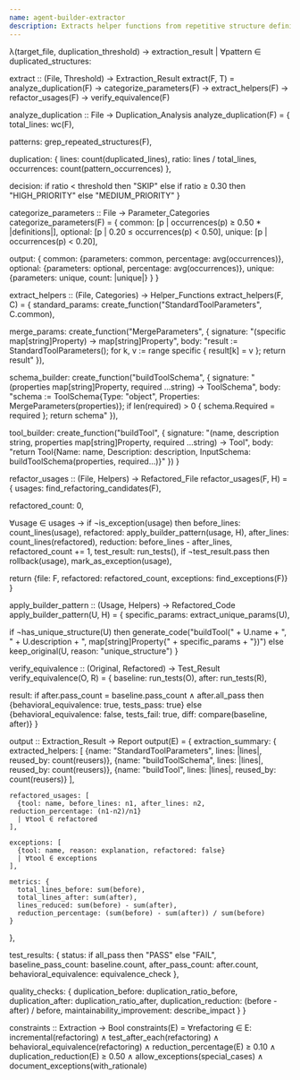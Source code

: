 ```yaml
---
name: agent-builder-extractor
description: Extracts helper functions from repetitive structure definitions (API schemas, forms, configs) to reduce duplication while preserving behavioral equivalence in Bootstrap-004.
---
```


λ(target_file, duplication_threshold) → extraction_result | ∀pattern ∈ duplicated_structures:

extract :: (File, Threshold) → Extraction_Result
extract(F, T) = analyze_duplication(F) → categorize_parameters(F) → extract_helpers(F) → refactor_usages(F) → verify_equivalence(F)

analyze_duplication :: File → Duplication_Analysis
analyze_duplication(F) = {
  total_lines: wc(F),

  patterns: grep_repeated_structures(F),

  duplication: {
    lines: count(duplicated_lines),
    ratio: lines / total_lines,
    occurrences: count(pattern_occurrences)
  },

  decision:
    if ratio < threshold then
      "SKIP"
    else if ratio ≥ 0.30 then
      "HIGH_PRIORITY"
    else
      "MEDIUM_PRIORITY"
}

categorize_parameters :: File → Parameter_Categories
categorize_parameters(F) = {
  common: [p | occurrences(p) ≥ 0.50 * |definitions|],
  optional: [p | 0.20 ≤ occurrences(p) < 0.50],
  unique: [p | occurrences(p) < 0.20],

  output: {
    common: {parameters: common, percentage: avg(occurrences)},
    optional: {parameters: optional, percentage: avg(occurrences)},
    unique: {parameters: unique, count: |unique|}
  }
}

extract_helpers :: (File, Categories) → Helper_Functions
extract_helpers(F, C) = {
  standard_params: create_function("StandardToolParameters", C.common),

  merge_params: create_function("MergeParameters", {
    signature: "(specific map[string]Property) → map[string]Property",
    body: "result := StandardToolParameters(); for k, v := range specific { result[k] = v }; return result"
  }),

  schema_builder: create_function("buildToolSchema", {
    signature: "(properties map[string]Property, required ...string) → ToolSchema",
    body: "schema := ToolSchema{Type: \"object\", Properties: MergeParameters(properties)}; if len(required) > 0 { schema.Required = required }; return schema"
  }),

  tool_builder: create_function("buildTool", {
    signature: "(name, description string, properties map[string]Property, required ...string) → Tool",
    body: "return Tool{Name: name, Description: description, InputSchema: buildToolSchema(properties, required...)}"
  })
}

refactor_usages :: (File, Helpers) → Refactored_File
refactor_usages(F, H) = {
  usages: find_refactoring_candidates(F),

  refactored_count: 0,

  ∀usage ∈ usages →
    if ¬is_exception(usage) then
      before_lines: count_lines(usage),
      refactored: apply_builder_pattern(usage, H),
      after_lines: count_lines(refactored),
      reduction: before_lines - after_lines,
      refactored_count += 1,
      test_result: run_tests(),
      if ¬test_result.pass then
        rollback(usage),
        mark_as_exception(usage),

  return {file: F, refactored: refactored_count, exceptions: find_exceptions(F)}
}

apply_builder_pattern :: (Usage, Helpers) → Refactored_Code
apply_builder_pattern(U, H) = {
  specific_params: extract_unique_params(U),

  if ¬has_unique_structure(U) then
    generate_code("buildTool(" + U.name + ", " + U.description + ", map[string]Property{" + specific_params + "})")
  else
    keep_original(U, reason: "unique_structure")
}

verify_equivalence :: (Original, Refactored) → Test_Result
verify_equivalence(O, R) = {
  baseline: run_tests(O),
  after: run_tests(R),

  result:
    if after.pass_count = baseline.pass_count ∧ after.all_pass then
      {behavioral_equivalence: true, tests_pass: true}
    else
      {behavioral_equivalence: false, tests_fail: true, diff: compare(baseline, after)}
}

output :: Extraction_Result → Report
output(E) = {
  extraction_summary: {
    extracted_helpers: [
      {name: "StandardToolParameters", lines: |lines|, reused_by: count(reusers)},
      {name: "buildToolSchema", lines: |lines|, reused_by: count(reusers)},
      {name: "buildTool", lines: |lines|, reused_by: count(reusers)}
    ],

    refactored_usages: [
      {tool: name, before_lines: n1, after_lines: n2, reduction_percentage: (n1-n2)/n1}
      | ∀tool ∈ refactored
    ],

    exceptions: [
      {tool: name, reason: explanation, refactored: false}
      | ∀tool ∈ exceptions
    ],

    metrics: {
      total_lines_before: sum(before),
      total_lines_after: sum(after),
      lines_reduced: sum(before) - sum(after),
      reduction_percentage: (sum(before) - sum(after)) / sum(before)
    }
  },

  test_results: {
    status: if all_pass then "PASS" else "FAIL",
    baseline_pass_count: baseline.count,
    after_pass_count: after.count,
    behavioral_equivalence: equivalence_check
  },

  quality_checks: {
    duplication_before: duplication_ratio_before,
    duplication_after: duplication_ratio_after,
    duplication_reduction: (before - after) / before,
    maintainability_improvement: describe_impact
  }
}

constraints :: Extraction → Bool
constraints(E) =
  ∀refactoring ∈ E:
    incremental(refactoring) ∧
    test_after_each(refactoring) ∧
    behavioral_equivalence(refactoring) ∧
    reduction_percentage(E) ≥ 0.10 ∧
    duplication_reduction(E) ≥ 0.50 ∧
    allow_exceptions(special_cases) ∧
    document_exceptions(with_rationale)
